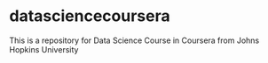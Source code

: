 # datasciencecoursera
This is a repository for Data Science Course in Coursera from Johns Hopkins University
